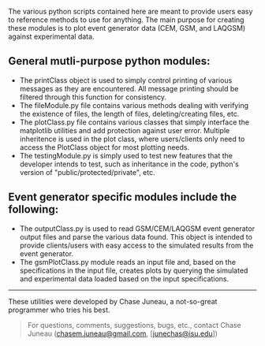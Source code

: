 The various python scripts contained here are meant to provide users easy to reference methods to use for anything.
The main purpose for creating these modules is to plot event generator data (CEM, GSM, and LAQGSM) against experimental data.

## General mutli-purpose python modules:
 * The printClass object is used to simply control printing of various messages as they are encountered. All message printing should be filtered through this function for consistency.
 * The fileModule.py file contains various methods dealing with verifying the existence of files, the length of files, deleting/creating files, etc.
 * The plotClass.py file contains various classes that simply interface the matplotlib utilities and add protection against user error. Multiple inheritence is used in the plot class, where users/clients only need to access the PlotClass object for most plotting needs.
 * The testingModule.py is simply used to test new features that the developer intends to test, such as inheritance in the code, python's version of "public/protected/private", etc.

 
## Event generator specific modules include the following:
 * The outputClass.py is used to read GSM/CEM/LAQGSM event generator output files and parse the various data found. This object is intended to provide clients/users with easy access to the simulated results from the event generator.
 * The gsmPlotClass.py module reads an input file and, based on the specifications in the input file, creates plots by querying the simulated and experimental data loaded based on the input specifications.

---
These utilities were developed by Chase Juneau, a not-so-great programmer who tries his best.
> For questions, comments, suggestions, bugs, etc., contact Chase Juneau (chasem.juneau@gmail.com, [junechas@isu.edu])